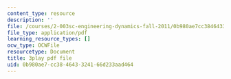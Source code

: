 ```yaml
---
content_type: resource
description: ''
file: /courses/2-003sc-engineering-dynamics-fall-2011/0b980ae7cc384643324166d233aad464_wzEqF_UQkks.pdf
file_type: application/pdf
learning_resource_types: []
ocw_type: OCWFile
resourcetype: Document
title: 3play pdf file
uid: 0b980ae7-cc38-4643-3241-66d233aad464
---
```


